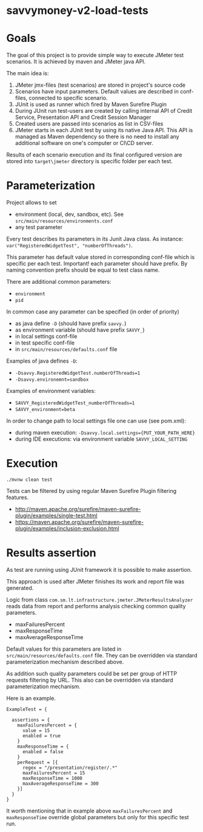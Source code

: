# savvymoney-v2-load-tests

Goals
=====

The goal of this project is to provide simple way to execute JMeter test scenarios. It is achieved by maven and JMeter java API.

The main idea is:
1) JMeter jmx-files (test scenarios) are stored in project's source code
2) Scenarios have input parameters. Default values are described in conf-files, connected to specific scenario.
3) JUnit is used as runner which fired by Maven Surefire Plugin
4) During JUnit run test-users are created by calling internal API of Credit Service, Presentation API and Credit Session Manager
5) Created users are passed into scenarios as list in CSV-files
6) JMeter starts in each JUnit test by using its native Java API. This API is managed as Maven dependency so there is no need to install 
any additional software on one's computer or CI\CD server.

Results of each scenario execution and its final configured version are stored into `target\jmeter` directory is specific folder per each
test. 


Parameterization
================

Project allows to set
* environment (local, dev, sandbox, etc). See `src/main/resources/environments.conf`
* any test parameter

Every test describes its parameters in its Junit Java class. As instance: `var("RegisteredWidgetTest", "numberOfThreads")`.

This parameter has default value stored in corresponding conf-file which is specific per each test. Important! each parameter should have
prefix. By naming convention prefix should be equal to test class name. 

There are additional common parameters:
* `environment`
* `pid`

In common case any parameter can be specified (in order of priority)
* as java define `-D`  (should have prefix `savvy.`)
* as environment variable  (should have prefix `SAVVY_`)
* in local settings conf-file
* in test specific conf-file
* in `src/main/resources/defaults.conf` file

Examples of java defines `-D`:
* `-Dsavvy.RegisteredWidgetTest.numberOfThreads=1`
* `-Dsavvy.environemnt=sandbox`

Examples of environment variables:
* `SAVVY_RegisteredWidgetTest_numberOfThreads=1`
* `SAVVY_environment=beta`

In order to change path to local settings file one can use (see pom.xml):
* during maven execution: `-Dsavvy.local.settings={PUT_YOUR_PATH_HERE}`
* during IDE executions: via environment variable `SAVVY_LOCAL_SETTING`


Execution
=========

`./mvnw clean test`

Tests can be filtered by using regular Maven Surefire Plugin filtering features. 
* http://maven.apache.org/surefire/maven-surefire-plugin/examples/single-test.html
* https://maven.apache.org/surefire/maven-surefire-plugin/examples/inclusion-exclusion.html


Results assertion
=================

As test are running using JUnit framework it is possible to make assertion.
 
This approach is used after JMeter finishes its work and report file was generated.

Logic from  class `com.sm.lt.infrastructure.jmeter.JMeterResultsAnalyzer` reads data from report and performs analysis checking
common quality parameters.
* maxFailuresPercent
* maxResponseTime
* maxAverageResponseTime

Default values for this parameters are listed in `src/main/resources/defaults.conf` file. They can be overridden via standard 
parameterization mechanism described above.

As addition such quality parameters could be set per group of HTTP requests filtering by URL. This also can be overridden via standard
parameterization mechanism.

Here is an example.
 
```
ExampleTest = {

  assertions = {
    maxFailuresPercent = {
      value = 15
      enabled = true
    }
    maxResponseTime = {
      enabled = false
    }
    perRequest = [{
      regex = "/presentation/register/.*"
      maxFailuresPercent = 15
      maxResponseTime = 1000
      maxAverageResponseTime = 300
    }]
  }
}
```

It worth mentioning that in example above `maxFailuresPercent` and `maxResponseTime` override global parameters but only for this specific
test run.